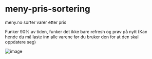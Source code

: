 # meny-pris-sortering
meny.no sorter varer etter pris

Funker 90% av tiden, funker det ikke bare refresh og prøv på nytt
(Kan hende du må laste inn alle varene før du bruker den for at den skal oppdatere seg)

![image](https://github.com/implicitlycorrect/meny-pris-sortering/assets/121817193/2b0cab81-b203-4265-89f7-c41f299d2950)
